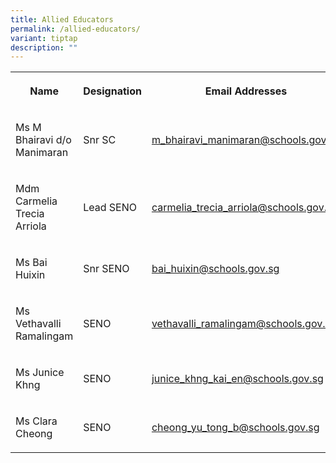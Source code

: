 ```yaml
---
title: Allied Educators
permalink: /allied-educators/
variant: tiptap
description: ""
---
```

<p></p>
<table style="minWidth: 75px">
<colgroup>
<col>
<col>
<col>
</colgroup>
<tbody>
<tr>
<th rowspan="1" colspan="1">
<p>Name</p>
</th>
<th rowspan="1" colspan="1">
<p>Designation</p>
</th>
<th rowspan="1" colspan="1">
<p>Email Addresses</p>
</th>
</tr>
<tr>
<td rowspan="1" colspan="1">
<p>Ms M Bhairavi d/o Manimaran</p>
</td>
<td rowspan="1" colspan="1">
<p>Snr SC</p>
</td>
<td rowspan="1" colspan="1">
<p><a href="mailto:m_bhairavi_manimaran@schools.gov.sg" rel="noopener noreferrer nofollow" target="_blank">m_bhairavi_manimaran@schools.gov.sg</a>
</p>
</td>
</tr>
<tr>
<td rowspan="1" colspan="1">
<p>Mdm Carmelia Trecia Arriola</p>
</td>
<td rowspan="1" colspan="1">
<p>Lead SENO</p>
</td>
<td rowspan="1" colspan="1">
<p><a href="mailto:carmelia_trecia_arriola@schools.gov.sg" rel="noopener noreferrer nofollow" target="_blank">carmelia_trecia_arriola@schools.gov.sg</a>
</p>
</td>
</tr>
<tr>
<td rowspan="1" colspan="1">
<p>Ms Bai Huixin</p>
</td>
<td rowspan="1" colspan="1">
<p>Snr SENO</p>
</td>
<td rowspan="1" colspan="1">
<p><a href="mailto:bai_huixin@schools.gov.sg" rel="noopener noreferrer nofollow" target="_blank">bai_huixin@schools.gov.sg</a>
</p>
</td>
</tr>
<tr>
<td rowspan="1" colspan="1">
<p>Ms Vethavalli Ramalingam</p>
</td>
<td rowspan="1" colspan="1">
<p>SENO</p>
</td>
<td rowspan="1" colspan="1">
<p><a href="mailto:vethavalli_ramalingam@schools.gov.sg" rel="noopener noreferrer nofollow" target="_blank">vethavalli_ramalingam@schools.gov.sg</a>
</p>
</td>
</tr>
<tr>
<td rowspan="1" colspan="1">
<p>Ms Junice Khng</p>
</td>
<td rowspan="1" colspan="1">
<p>SENO</p>
</td>
<td rowspan="1" colspan="1">
<p><a href="mailto:junice_khng_kai_en@schools.gov.sg" rel="noopener noreferrer nofollow" target="_blank">junice_khng_kai_en@schools.gov.sg</a>
</p>
</td>
</tr>
<tr>
<td rowspan="1" colspan="1">
<p>Ms Clara Cheong</p>
</td>
<td rowspan="1" colspan="1">
<p>SENO</p>
</td>
<td rowspan="1" colspan="1">
<p><a href="mailto:cheong_yu_tong_b@schools.gov.sg" rel="noopener noreferrer nofollow" target="_blank">cheong_yu_tong_b@schools.gov.sg</a>
</p>
</td>
</tr>
</tbody>
</table>
<p></p>